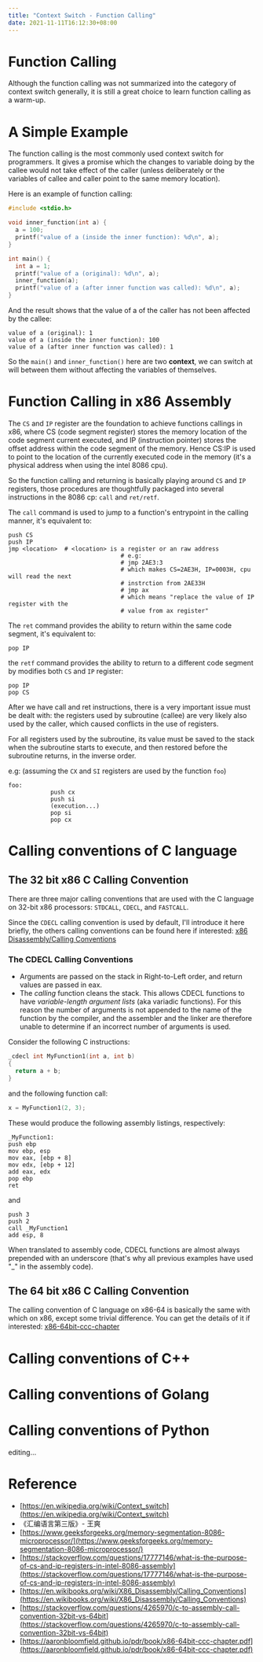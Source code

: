 ```yaml
---
title: "Context Switch - Function Calling"
date: 2021-11-11T16:12:30+08:00
---
```


# Function Calling

Although the function calling was not summarized into the category of context switch generally, it is still a great choice to learn function calling as a warm-up.

# A Simple Example

The function calling is the most commonly used context switch for programmers. It gives a promise which the changes to variable doing by the callee would not take effect of the caller (unless deliberately or the variables of callee and caller point to the same memory location).

Here is an example of function calling:

```c
#include <stdio.h>

void inner_function(int a) {
  a = 100;
  printf("value of a (inside the inner function): %d\n", a);
}

int main() {
  int a = 1;
  printf("value of a (original): %d\n", a);
  inner_function(a);
  printf("value of a (after inner function was called): %d\n", a);
}
```

And the result shows that the value of a of the caller has not been affected by the callee:

```
value of a (original): 1
value of a (inside the inner function): 100
value of a (after inner function was called): 1
```

So the `main()` and `inner_function()` here are two **context**, we can switch at will between them without affecting the variables of themselves.

# Function Calling in x86 Assembly

The `CS` and `IP` register are the foundation to achieve functions callings in x86, where CS (code segment register) stores the memory location of the code segment current executed, and IP (instruction pointer) stores the offset address within the code segment of the memory. Hence CS:IP is used to point to the location of the currently executed code in the memory (it's a physical address when using the intel 8086 cpu).

So the function calling and returning is basically playing around `CS` and `IP` registers, those procedures are thoughtfully packaged into several instructions in the 8086 cp: `call` and `ret/retf`.

The `call` command is used to jump to a function's entrypoint in the calling manner, it's equivalent to:

```
push CS
push IP
jmp <location>  # <location> is a register or an raw address
								# e.g:
								# jmp 2AE3:3
								# which makes CS=2AE3H, IP=0003H, cpu will read the next
								# instrction from 2AE33H
								# jmp ax
								# which means "replace the value of IP register with the
								# value from ax register"
```

The `ret` command provides the ability to return within the same code segment, it's equivalent to:

```
pop IP
```

 the `retf` command provides the ability to return to a different code segment by modifies both `CS` and `IP` register:

```
pop IP
pop CS
```

After we have call and ret instructions, there is a very important issue must be dealt with: the registers used by subroutine (callee) are very likely also used by the caller, which caused conflicts in the use of registers.

For all registers used by the subroutine, its value must be saved to the stack when the subroutine starts to execute, and then restored before the subroutine returns, in the inverse order.

e.g: (assuming the `CX` and `SI` registers are used by the function `foo`)

```
foo:
			push cx
			push si
			(execution...)
			pop si
			pop cx
```

# Calling conventions of C language

## The 32 bit x86 C Calling Convention

There are three major calling conventions that are used with the C language on 32-bit x86 processors: `STDCALL`, `CDECL`, and `FASTCALL`.

Since the `CDECL` calling convention is used by default, I'll introduce it here briefly, the others calling conventions can be found here if interested: [x86 Disassembly/Calling Conventions](https://en.wikibooks.org/wiki/X86_Disassembly/Calling_Conventions)

### The CDECL Calling Conventions

- Arguments are passed on the stack in Right-to-Left order, and return values are passed in eax.
- The *calling* function cleans the stack. This allows CDECL functions to have *variable-length argument lists* (aka variadic functions). For this reason the number of arguments is not appended to the name of the function by the compiler, and the assembler and the linker are therefore unable to determine if an incorrect number of arguments is used.

Consider the following C instructions:

```c
_cdecl int MyFunction1(int a, int b)
{
  return a + b;
}
```

and the following function call:

```c
x = MyFunction1(2, 3);
```

These would produce the following assembly listings, respectively:

```
_MyFunction1:
push ebp
mov ebp, esp
mov eax, [ebp + 8]
mov edx, [ebp + 12]
add eax, edx
pop ebp
ret
```

and

```
push 3
push 2
call _MyFunction1
add esp, 8
```

When translated to assembly code, CDECL functions are almost always prepended with an underscore (that's why all previous examples have used "_" in the assembly code).

## The 64 bit x86 C Calling Convention

The calling convention of C language on x86-64 is basically the same with which on x86, except some trivial difference. You can get the details of it if interested:  [x86-64bit-ccc-chapter](https://aaronbloomfield.github.io/pdr/book/x86-64bit-ccc-chapter.pdf)

# Calling conventions of C++

# Calling conventions of Golang

# Calling conventions of Python

editing...

# Reference

- [https://en.wikipedia.org/wiki/Context_switch](https://en.wikipedia.org/wiki/Context_switch)
- 《汇编语言第三版》- 王爽
- [https://www.geeksforgeeks.org/memory-segmentation-8086-microprocessor/](https://www.geeksforgeeks.org/memory-segmentation-8086-microprocessor/)
- [https://stackoverflow.com/questions/17777146/what-is-the-purpose-of-cs-and-ip-registers-in-intel-8086-assembly](https://stackoverflow.com/questions/17777146/what-is-the-purpose-of-cs-and-ip-registers-in-intel-8086-assembly)
- [https://en.wikibooks.org/wiki/X86_Disassembly/Calling_Conventions](https://en.wikibooks.org/wiki/X86_Disassembly/Calling_Conventions)
- [https://stackoverflow.com/questions/4265970/c-to-assembly-call-convention-32bit-vs-64bit](https://stackoverflow.com/questions/4265970/c-to-assembly-call-convention-32bit-vs-64bit)
- [https://aaronbloomfield.github.io/pdr/book/x86-64bit-ccc-chapter.pdf](https://aaronbloomfield.github.io/pdr/book/x86-64bit-ccc-chapter.pdf)
